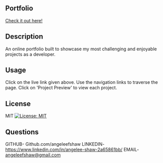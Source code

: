   ## Portfolio
  [Check it out here!](https://angeleefshaw.github.io/2022-portfolio/ "Fullstack Portfolio")

  ## Description 
  An online portfolio built to showcase my most challenging and enjoyable projects as a developer.

  ## Usage
  Click on the live link given above. Use the navigation links to traverse the page. Click on 'Project Preview' to view each project.

  ## License
  MIT [![License: MIT](https://img.shields.io/badge/License-MIT-yellow.svg)](https://opensource.org/licenses/MIT)

  ## Questions
  GITHUB- Github.com/angeleefshaw
  LINKEDIN-  https://www.linkedin.com/in/angelee-shaw-2a65861bb/
  EMAIL- angeleefshaw@gmail.com
  
